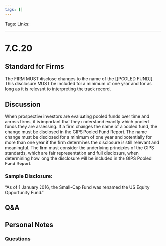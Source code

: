 ```yaml
---
tags: []
---
```

Tags:
Links: 
___
# 7.C.20
## Standard for Firms
The FIRM MUST disclose changes to the name of the [[POOLED FUND]]. This disclosure MUST be included for a minimum of one year and for as long as it is relevant to interpreting the track record.
## Discussion
When prospective investors are evaluating pooled funds over time and across firms, it is important that they understand exactly which pooled funds they are assessing. If a firm changes the name of a pooled fund, the change must be disclosed in the GIPS Pooled Fund Report. The name change must be disclosed for a minimum of one year and potentially for more than one year if the firm determines the disclosure is still relevant and meaningful. The firm must consider the underlying principles of the GIPS standards, which are fair representation and full disclosure, when determining how long the disclosure will be included in the GIPS Pooled Fund Report.
### Sample Disclosure:
“As of 1 January 2016, the Small-Cap Fund was renamed the US Equity Opportunity Fund.”
## Q&A

## Personal Notes

### Questions